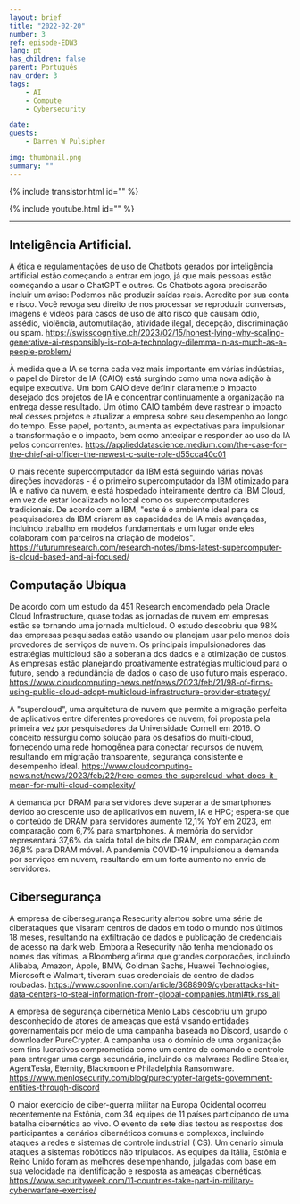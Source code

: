 ```yaml
---
layout: brief
title: "2022-02-20"
number: 3
ref: episode-EDW3
lang: pt
has_children: false
parent: Português
nav_order: 3
tags:
    - AI
    - Compute
    - Cybersecurity

date: 
guests:
    - Darren W Pulsipher

img: thumbnail.png
summary: ""
---
```


{% include transistor.html id="" %}

{% include youtube.html id="" %}

---

## Inteligência Artificial.

A ética e regulamentações de uso de Chatbots gerados por inteligência artificial estão começando a entrar em jogo, já que mais pessoas estão começando a usar o ChatGPT e outros. Os Chatbots agora precisarão incluir um aviso: Podemos não produzir saídas reais. Acredite por sua conta e risco. Você revoga seu direito de nos processar se reproduzir conversas, imagens e vídeos para casos de uso de alto risco que causam ódio, assédio, violência, automutilação, atividade ilegal, decepção, discriminação ou spam.
https://swisscognitive.ch/2023/02/15/honest-lying-why-scaling-generative-ai-responsibly-is-not-a-technology-dilemma-in-as-much-as-a-people-problem/

À medida que a IA se torna cada vez mais importante em várias indústrias, o papel do Diretor de IA (CAIO) está surgindo como uma nova adição à equipe executiva. Um bom CAIO deve definir claramente o impacto desejado dos projetos de IA e concentrar continuamente a organização na entrega desse resultado. Um ótimo CAIO também deve rastrear o impacto real desses projetos e atualizar a empresa sobre seu desempenho ao longo do tempo. Esse papel, portanto, aumenta as expectativas para impulsionar a transformação e o impacto, bem como antecipar e responder ao uso da IA pelos concorrentes.
https://applieddatascience.medium.com/the-case-for-the-chief-ai-officer-the-newest-c-suite-role-d55cca40c01

O mais recente supercomputador da IBM está seguindo várias novas direções inovadoras - é o primeiro supercomputador da IBM otimizado para IA e nativo da nuvem, e está hospedado inteiramente dentro da IBM Cloud, em vez de estar localizado no local como os supercomputadores tradicionais. De acordo com a IBM, "este é o ambiente ideal para os pesquisadores da IBM criarem as capacidades de IA mais avançadas, incluindo trabalho em modelos fundamentais e um lugar onde eles colaboram com parceiros na criação de modelos".
https://futurumresearch.com/research-notes/ibms-latest-supercomputer-is-cloud-based-and-ai-focused/

## Computação Ubíqua

De acordo com um estudo da 451 Research encomendado pela Oracle Cloud Infrastructure, quase todas as jornadas de nuvem em empresas estão se tornando uma jornada multicloud. O estudo descobriu que 98% das empresas pesquisadas estão usando ou planejam usar pelo menos dois provedores de serviços de nuvem. Os principais impulsionadores das estratégias multicloud são a soberania dos dados e a otimização de custos. As empresas estão planejando proativamente estratégias multicloud para o futuro, sendo a redundância de dados o caso de uso futuro mais esperado.
https://www.cloudcomputing-news.net/news/2023/feb/21/98-of-firms-using-public-cloud-adopt-multicloud-infrastructure-provider-strategy/

A "supercloud", uma arquitetura de nuvem que permite a migração perfeita de aplicativos entre diferentes provedores de nuvem, foi proposta pela primeira vez por pesquisadores da Universidade Cornell em 2016. O conceito ressurgiu como solução para os desafios do multi-cloud, fornecendo uma rede homogênea para conectar recursos de nuvem, resultando em migração transparente, segurança consistente e desempenho ideal.
https://www.cloudcomputing-news.net/news/2023/feb/22/here-comes-the-supercloud-what-does-it-mean-for-multi-cloud-complexity/

A demanda por DRAM para servidores deve superar a de smartphones devido ao crescente uso de aplicativos em nuvem, IA e HPC; espera-se que o conteúdo de DRAM para servidores aumente 12,1% YoY em 2023, em comparação com 6,7% para smartphones. A memória do servidor representará 37,6% da saída total de bits de DRAM, em comparação com 36,8% para DRAM móvel. A pandemia COVID-19 impulsionou a demanda por serviços em nuvem, resultando em um forte aumento no envio de servidores.

## Cibersegurança

A empresa de cibersegurança Resecurity alertou sobre uma série de ciberataques que visaram centros de dados em todo o mundo nos últimos 18 meses, resultando na exfiltração de dados e publicação de credenciais de acesso na dark web. Embora a Resecurity não tenha mencionado os nomes das vítimas, a Bloomberg afirma que grandes corporações, incluindo Alibaba, Amazon, Apple, BMW, Goldman Sachs, Huawei Technologies, Microsoft e Walmart, tiveram suas credenciais de centro de dados roubadas.
https://www.csoonline.com/article/3688909/cyberattacks-hit-data-centers-to-steal-information-from-global-companies.html#tk.rss_all

A empresa de segurança cibernética Menlo Labs descobriu um grupo desconhecido de atores de ameaças que está visando entidades governamentais por meio de uma campanha baseada no Discord, usando o downloader PureCrypter. A campanha usa o domínio de uma organização sem fins lucrativos comprometida como um centro de comando e controle para entregar uma carga secundária, incluindo os malwares Redline Stealer, AgentTesla, Eternity, Blackmoon e Philadelphia Ransomware.
https://www.menlosecurity.com/blog/purecrypter-targets-government-entities-through-discord

O maior exercício de ciber-guerra militar na Europa Ocidental ocorreu recentemente na Estônia, com 34 equipes de 11 países participando de uma batalha cibernética ao vivo. O evento de sete dias testou as respostas dos participantes a cenários cibernéticos comuns e complexos, incluindo ataques a redes e sistemas de controle industrial (ICS). Um cenário simula ataques a sistemas robóticos não tripulados. As equipes da Itália, Estônia e Reino Unido foram as melhores desempenhando, julgadas com base em sua velocidade na identificação e resposta às ameaças cibernéticas.
https://www.securityweek.com/11-countries-take-part-in-military-cyberwarfare-exercise/


